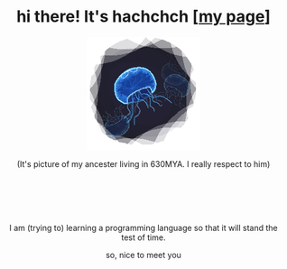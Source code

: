 <h1 align="center"> hi there! It's hachchch [<a href="https://hachchch.github.io/">my page</a>]</h1>

<p align="center"><img src="https://raw.githubusercontent.com/hachchch/hachchch.github.io/master/AureliaAurita.png"></img></p>
<p align="center">(It's picture of my ancester living in 630MYA. I really respect to him)</p>
<br>
<br>
<br>
<br>
<p align="center">I am (trying to) learning a programming language so that it will stand the test of time.</p>
<p align="center">so, nice to meet you</p>
